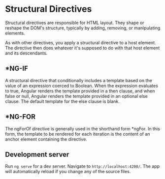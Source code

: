 # Structural Directives

Structural directives are responsible for HTML layout. They shape or reshape the DOM's structure, typically by adding, removing, or manipulating elements.

As with other directives, you apply a structural directive to a host element. The directive then does whatever it's supposed to do with that host element and its descendants.

## \*NG-IF

A structural directive that conditionally includes a template based on the value of an expression coerced to Boolean. When the expression evaluates to true, Angular renders the template provided in a then clause, and when false or null, Angular renders the template provided in an optional else clause. The default template for the else clause is blank.

## \*NG-FOR

The ngForOf directive is generally used in the shorthand form \*ngFor. In this form, the template to be rendered for each iteration is the content of an anchor element containing the directive.

## Development server

Run `ng serve` for a dev server. Navigate to `http://localhost:4200/`. The app will automatically reload if you change any of the source files.
